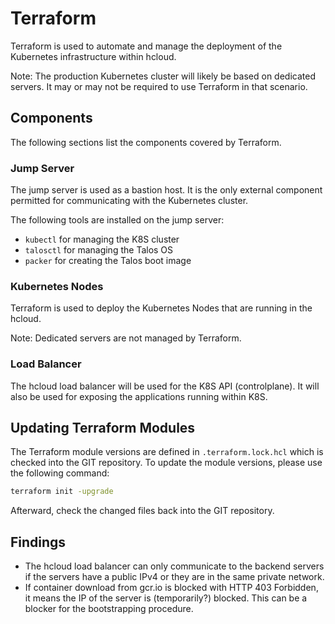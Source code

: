 # Terraform

Terraform is used to automate and manage the deployment of the Kubernetes infrastructure within hcloud.

Note: The production Kubernetes cluster will likely be based on dedicated servers.
It may or may not be required to use Terraform in that scenario.

## Components

The following sections list the components covered by Terraform.

### Jump Server

The jump server is used as a bastion host.
It is the only external component permitted for communicating with the Kubernetes cluster.

The following tools are installed on the jump server:

- `kubectl` for managing the K8S cluster
- `talosctl` for managing the Talos OS
- `packer` for creating the Talos boot image

### Kubernetes Nodes

Terraform is used to deploy the Kubernetes Nodes that are running in the hcloud.

Note: Dedicated servers are not managed by Terraform.

### Load Balancer

The hcloud load balancer will be used for the K8S API (controlplane).
It will also be used for exposing the applications running within K8S.

## Updating Terraform Modules

The Terraform module versions are defined in `.terraform.lock.hcl` which is checked into the GIT repository.
To update the module versions, please use the following command:

```bash
terraform init -upgrade
```

Afterward, check the changed files back into the GIT repository.

## Findings

- The hcloud load balancer can only communicate to the backend servers
  if the servers have a public IPv4
  or they are in the same private network.
- If container download from gcr.io is blocked with HTTP 403 Forbidden, it means the IP of the server is (temporarily?) blocked.
  This can be a blocker for the bootstrapping procedure.
